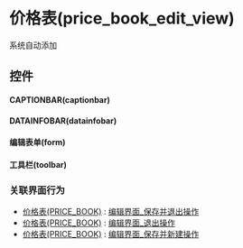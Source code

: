 # 价格表(price_book_edit_view)  <!-- {docsify-ignore-all} -->


系统自动添加



## 控件
#### CAPTIONBAR(captionbar)
#### DATAINFOBAR(datainfobar)
#### 编辑表单(form)
#### 工具栏(toolbar)


### 关联界面行为
  * [价格表(PRICE_BOOK)](module/crm/price_book) : [编辑界面_保存并退出操作](module/crm/price_book#界面行为)
  * [价格表(PRICE_BOOK)](module/crm/price_book) : [编辑界面_退出操作](module/crm/price_book#界面行为)
  * [价格表(PRICE_BOOK)](module/crm/price_book) : [编辑界面_保存并新建操作](module/crm/price_book#界面行为)

<script>
 const { createApp } = Vue
  createApp({
    data() {
      return {

      }
    }
  }).use(ElementPlus).mount('#app')
</script>